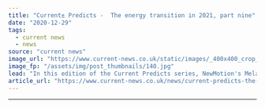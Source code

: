 ```yaml
---
title: "Current± Predicts -  The energy transition in 2021, part nine"
date: "2020-12-29"
tags: 
  - current news
  - news
source: "current news"
image_url: "https://www.current-news.co.uk/static/images/_400x400_crop_center-center/newmotion-ev-charging.jpg"
image_fp: "/assets/img/post_thumbnails/140.jpg"
lead: "In this edition of the Current Predicts series, NewMotion's Melanie Lane outlines her expectations for EVs and Social Energy's Steve Day makes his flexibility predictions."
article_url: "https://www.current-news.co.uk/news/current-predicts-the-energy-transition-in-2021-part-nine?utm_source=rss-feeds&utm_medium=rss&utm_campaign=rss"
---
```


---
